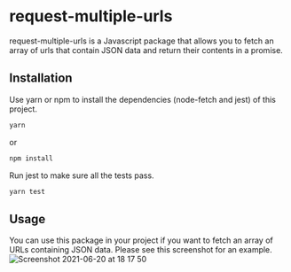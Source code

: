 # request-multiple-urls

request-multiple-urls is a Javascript package that allows you to fetch an array of urls that contain JSON data and return their contents in a promise.

## Installation

Use yarn or npm to install the dependencies (node-fetch and jest) of this project.

```bash
yarn
```
or
```bash
npm install
```
Run jest to make sure all the tests pass.
```bash
yarn test
```
## Usage
You can use this package in your project if you want to fetch an array of URLs containing JSON data. Please see this screenshot for an example.
![Screenshot 2021-06-20 at 18 17 50](https://user-images.githubusercontent.com/10453619/122682947-8ba8ee80-d1fc-11eb-9d94-fe1cf6e929b0.png)

